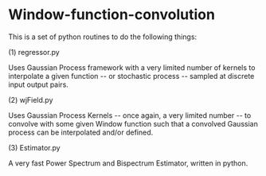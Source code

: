 # Window-function-convolution

This is a set of python routines to do the following things:

(1) regressor.py

Uses Gaussian Process framework with a very limited number of kernels to interpolate a given function -- or stochastic process -- sampled at discrete input output pairs.

(2) wjField.py

Uses Gaussian Process Kernels -- once again, a very limited number -- to convolve with some given Window function such that a convolved Gaussian process
can be interpolated and/or defined. 

(3) Estimator.py

A very fast Power Spectrum and Bispectrum Estimator, written in python. 


